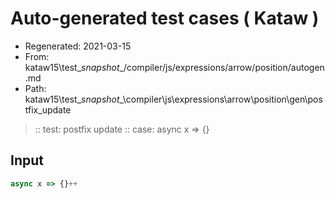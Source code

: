# Auto-generated test cases ( Kataw )
- Regenerated: 2021-03-15
- From: kataw15\test\__snapshot__/compiler/js/expressions/arrow/position/autogen.md
- Path: kataw15\test\__snapshot__\compiler\js\expressions\arrow\position\gen\postfix_update
> :: test: postfix update
> :: case: async x => {}
## Input

`````js
async x => {}++
`````
